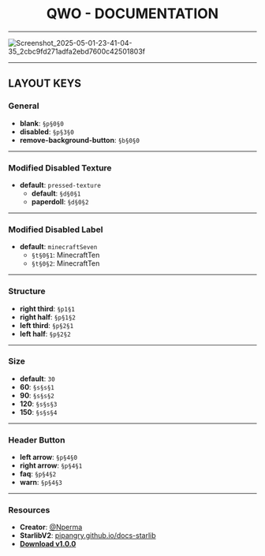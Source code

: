 <link rel="stylesheet" href="styles.css">

<h1 align="center">QWO - DOCUMENTATION</h1>

---

![Screenshot_2025-05-01-23-41-04-35_2cbc9fd271adfa2ebd7600c42501803f](https://github.com/user-attachments/assets/dcd4377b-4608-4305-8068-c73a48134693)

---

## LAYOUT KEYS

### General
- **blank**: `§p§0§0`
- **disabled**: `§p§3§0`
- **remove-background-button**: `§b§0§0`

---

### Modified Disabled Texture
- **default**: `pressed-texture`
  - **default**: `§d§0§1`
  - **paperdoll**: `§d§0§2`

---

### Modified Disabled Label
- **default**: `minecraftSeven`
  - `§t§0§1`: MinecraftTen  
  - `§t§0§2`: MinecraftTen

---

### Structure
- **right third**: `§p1§1`
- **right half**: `§p§1§2`
- **left third**: `§p§2§1`
- **left half**: `§p§2§2`

---

### Size
- **default**: `30`
- **60**: `§s§s§1`
- **90**: `§s§s§2`
- **120**: `§s§s§3`
- **150**: `§s§s§4`

---

### Header Button
- **left arrow**: `§p§4§0`
- **right arrow**: `§p§4§1`
- **faq**: `§p§4§2`
- **warn**: `§p§4§3`

---

### Resources
- **Creator**: [@Nperma](https://github.com/nperma)  
- **StarlibV2**: [pipangry.github.io/docs-starlib](https://pipangry.github.io/docs-starlib/)  
- **[Download v1.0.0](https://github.com/nperma/Qwo-UI/releases/tag/v1.0.0)**

